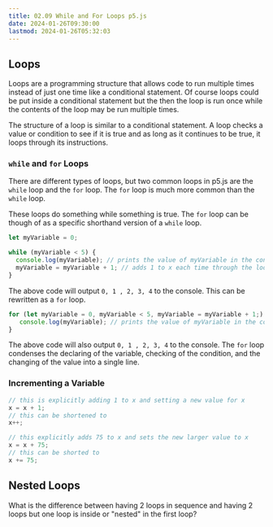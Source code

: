 ```yaml
---
title: 02.09 While and For Loops p5.js
date: 2024-01-26T09:30:00
lastmod: 2024-01-26T05:32:03
---
```


## Loops

Loops are a programming structure that allows code to run multiple times instead of just one time like a conditional statement. Of course loops could be put inside a conditional statement but the then the loop is run once while the contents of the loop may be run multiple times.

The structure of a loop is similar to a conditional statement. A loop checks a value or condition to see if it is true and as long as it continues to be true, it loops through its instructions.

### `while` and `for` Loops

There are different types of loops, but two common loops in p5.js are the `while` loop and the `for` loop. The `for` loop is much more common than the `while` loop.

These loops do something while something is true. The `for` loop can be though of as a specific shorthand version of a `while` loop.

```javascript
let myVariable = 0;

while (myVariable < 5) {
  console.log(myVariable); // prints the value of myVariable in the console
  myVariable = myVariable + 1; // adds 1 to x each time through the loop
}
```

The above code will output `0, 1 , 2, 3, 4` to the console. This can be rewritten as a `for` loop.

```javascript
for (let myVariable = 0, myVariable < 5, myVariable = myVariable + 1;) {
   console.log(myVariable); // prints the value of myVariable in the console
}
```

The above code will also output `0, 1 , 2, 3, 4` to the console. The `for` loop condenses the declaring of the variable, checking of the condition, and the changing of the value into a single line.

### Incrementing a Variable

```javascript
// this is explicitly adding 1 to x and setting a new value for x
x = x + 1;
// this can be shortened to
x++;

// this explicitly adds 75 to x and sets the new larger value to x
x = x + 75;
// this can be shorted to
x += 75;
```

## Nested Loops

What is the difference between having 2 loops in sequence and having 2 loops but one loop is inside or "nested" in the first loop?
